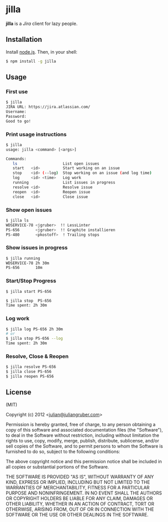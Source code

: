 jilla
=====

**jilla** is a *Jira* client for lazy people.

Installation
------------

Install [node.js](http://nodejs.org/). Then, in your shell:

```bash
$ npm install -g jilla
```

Usage
-----

### First use
```bash
$ jilla
JIRA URL: https://jira.atlassian.com/
Username:
Password:
Good to go!
```

### Print usage instructions
```bash
$ jilla
usage: jilla <command> [<args>]

Commands:
   ls                    List open issues
   start   <id>          Start working on an issue
   stop    <id> (--log)  Stop working on an issue (and log time)
   log     <id> <time>   Log work
   running               List issues in progress
   resolve <id>          Resolve issue
   reopen  <id>          Reopen issue
   close   <id>          Close issue

```

### Show open issues
```bash
$ jilla ls
WDSERVICE-78 <jgruber>  !! LessLinter
PS-656       <jgruber>  !! Graphite installieren
PS-480       <pkostoff>  ! Trailing stops
```

### Show issues in progress

```bash
$ jilla running
WDSERVICE-78 2h 30m
PS-656       10m
```

### Start/Stop Progress
```bash
$ jilla start PS-656
```

```bash
$ jilla stop  PS-656
Time spent: 2h 30m
```
### Log work
```bash
$ jilla log PS-656 2h 30m
# or
$ jilla stop PS-656 --log
Time spent: 2h 30m
```
### Resolve, Close & Reopen
```bash
$ jilla resolve PS-656
$ jilla close PS-656
$ jilla reopen PS-656
```

License
-------

(MIT)

Copyright (c) 2012 &lt;julian@juliangruber.com&gt;

Permission is hereby granted, free of charge, to any person obtaining a copy of this software and associated documentation files (the "Software"), to deal in the Software without restriction, including without limitation the rights to use, copy, modify, merge, publish, distribute, sublicense, and/or sell copies of the Software, and to permit persons to whom the Software is furnished to do so, subject to the following conditions:

The above copyright notice and this permission notice shall be included in all copies or substantial portions of the Software.

THE SOFTWARE IS PROVIDED "AS IS", WITHOUT WARRANTY OF ANY KIND, EXPRESS OR IMPLIED, INCLUDING BUT NOT LIMITED TO THE WARRANTIES OF MERCHANTABILITY, FITNESS FOR A PARTICULAR PURPOSE AND NONINFRINGEMENT. IN NO EVENT SHALL THE AUTHORS OR COPYRIGHT HOLDERS BE LIABLE FOR ANY CLAIM, DAMAGES OR OTHER LIABILITY, WHETHER IN AN ACTION OF CONTRACT, TORT OR OTHERWISE, ARISING FROM, OUT OF OR IN CONNECTION WITH THE SOFTWARE OR THE USE OR OTHER DEALINGS IN THE SOFTWARE.